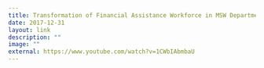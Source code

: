 ```yaml
---
title: Transformation of Financial Assistance Workforce in MSW Department
date: 2017-12-31
layout: link
description: ""
image: ""
external: https://www.youtube.com/watch?v=1CWbIAbmbaU
---
```

